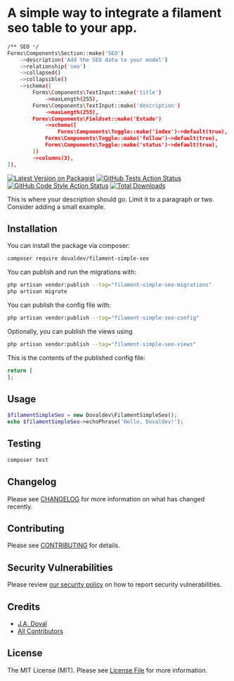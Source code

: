 # A simple way to integrate a filament seo table to your app.


```bash
/** SEO */
Forms\Components\Section::make('SEO')
    ->description('Add the SEO data to your model')
    ->relationship('seo')
    ->collapsed()
    ->collapsible()
    ->schema([
        Forms\Components\TextInput::make('title')
            ->maxLength(255),
        Forms\Components\TextInput::make('description')
            ->maxLength(255),
        Forms\Components\Fieldset::make('Estado')
            ->schema([
                Forms\Components\Toggle::make('index')->default(true),
            Forms\Components\Toggle::make('follow')->default(true),
            Forms\Components\Toggle::make('status')->default(true),
        ])
        ->columns(3),
]),
```




[![Latest Version on Packagist](https://img.shields.io/packagist/v/dovaldev/filament-simple-seo.svg?style=flat-square)](https://packagist.org/packages/dovaldev/filament-simple-seo)
[![GitHub Tests Action Status](https://img.shields.io/github/actions/workflow/status/dovaldev/filament-simple-seo/run-tests.yml?branch=main&label=tests&style=flat-square)](https://github.com/dovaldev/filament-simple-seo/actions?query=workflow%3Arun-tests+branch%3Amain)
[![GitHub Code Style Action Status](https://img.shields.io/github/actions/workflow/status/dovaldev/filament-simple-seo/fix-php-code-styling.yml?branch=main&label=code%20style&style=flat-square)](https://github.com/dovaldev/filament-simple-seo/actions?query=workflow%3A"Fix+PHP+code+styling"+branch%3Amain)
[![Total Downloads](https://img.shields.io/packagist/dt/dovaldev/filament-simple-seo.svg?style=flat-square)](https://packagist.org/packages/dovaldev/filament-simple-seo)



This is where your description should go. Limit it to a paragraph or two. Consider adding a small example.

## Installation

You can install the package via composer:

```bash
composer require dovaldev/filament-simple-seo
```

You can publish and run the migrations with:

```bash
php artisan vendor:publish --tag="filament-simple-seo-migrations"
php artisan migrate
```

You can publish the config file with:

```bash
php artisan vendor:publish --tag="filament-simple-seo-config"
```

Optionally, you can publish the views using

```bash
php artisan vendor:publish --tag="filament-simple-seo-views"
```

This is the contents of the published config file:

```php
return [
];
```

## Usage

```php
$filamentSimpleSeo = new Dovaldev\FilamentSimpleSeo();
echo $filamentSimpleSeo->echoPhrase('Hello, Dovaldev!');
```

## Testing

```bash
composer test
```

## Changelog

Please see [CHANGELOG](CHANGELOG.md) for more information on what has changed recently.

## Contributing

Please see [CONTRIBUTING](.github/CONTRIBUTING.md) for details.

## Security Vulnerabilities

Please review [our security policy](../../security/policy) on how to report security vulnerabilities.

## Credits

- [J.A. Doval](https://github.com/dovaldev)
- [All Contributors](../../contributors)

## License

The MIT License (MIT). Please see [License File](LICENSE.md) for more information.
